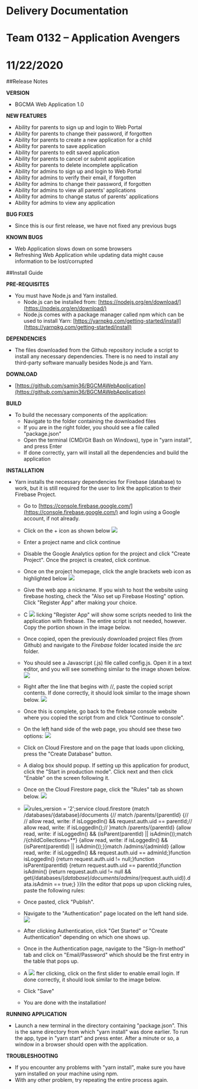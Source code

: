 # Delivery Documentation

# Team 0132 – Application Avengers

# 11/22/2020

##Release Notes

**VERSION**

- BGCMA Web Application 1.0

**NEW FEATURES**

- Ability for parents to sign up and login to Web Portal
- Ability for parents to change their password, if forgotten
- Ability for parents to create a new application for a child
- Ability for parents to save application
- Ability for parents to edit saved application
- Ability for parents to cancel or submit application
- Ability for parents to delete incomplete application
- Ability for admins to sign up and login to Web Portal
- Ability for admins to verify their email, if forgotten
- Ability for admins to change their password, if forgotten
- Ability for admins to view all parents&#39; applications
- Ability for admins to change status of parents&#39; applications
- Ability for admins to view any application

**BUG FIXES**

- Since this is our first release, we have not fixed any previous bugs

**KNOWN BUGS**

- Web Application slows down on some browsers
- Refreshing Web Application while updating data might cause information to be lost/corrupted

##Install Guide

**PRE-REQUISITES**

- You must have Node.js and Yarn installed.
  - Node.js can be installed from: [https://nodejs.org/en/download/](https://nodejs.org/en/download/)
  - Node.js comes with a package manager called npm which can be used to install Yarn: [https://yarnpkg.com/getting-started/install](https://yarnpkg.com/getting-started/install)

**DEPENDENCIES**

- The files downloaded from the Github repository include a script to install any necessary dependencies. There is no need to install any third-party software manually besides Node.js and Yarn.

**DOWNLOAD**

- [https://github.com/samin36/BGCMAWebApplication](https://github.com/samin36/BGCMAWebApplication)

**BUILD**

- To build the necessary components of the application:
  - Navigate to the folder containing the downloaded files
  - If you are in the right folder, you should see a file called &quot;package.json&quot;
  - Open the terminal (CMD/Git Bash on Windows), type in &quot;yarn install&quot;, and press Enter
  - If done correctly, yarn will install all the dependencies and build the application

**INSTALLATION**

- Yarn installs the necessary dependencies for Firebase (database) to work, but it is still required for the user to link the application to their Firebase Project.
  - Go to [https://console.firebase.google.com/](https://console.firebase.google.com/) and login using a Google account, if not already.
  - Click on the + icon as shown below
 ![](RackMultipart20201122-4-136nf96_html_25bc9a0a5f90e3aa.png)
  - Enter a project name and click continue
  - Disable the Google Analytics option for the project and click &quot;Create Project&quot;. Once the project is created, click continue.
  - Once on the project homepage, click the angle brackets web icon as highlighted below
 ![](RackMultipart20201122-4-136nf96_html_f06638472a5a77ef.png)
  - Give the web app a nickname. If you wish to host the website using firebase hosting, check the &quot;Also set up Firebase Hosting&quot; option. Click &quot;Register App&quot; after making your choice.

  - C ![](RackMultipart20201122-4-136nf96_html_eec4dcb97867ca60.png) licking &quot;Register App&quot; will show some scripts needed to link the application with firebase. The entire script is not needed, however. Copy the portion shown in the image below.
  - Once copied, open the previously downloaded project files (from Github) and navigate to the _Firebase_ folder located inside the _src_ folder.
  - You should see a Javascript (.js) file called config.js. Open it in a text editor, and you will see something similar to the image shown below.
 ![](RackMultipart20201122-4-136nf96_html_8239bd61b6a55662.png)

  - Right after the line that begins with //, paste the copied script contents. If done correctly, it should look similar to the image shown below.
 ![](RackMultipart20201122-4-136nf96_html_4f3e32ae4e82c0f6.png)
  - Once this is complete, go back to the firebase console website where you copied the script from and click &quot;Continue to console&quot;.
  - On the left hand side of the web page, you should see these two options:
 ![](RackMultipart20201122-4-136nf96_html_d5640ba88ff9c2e5.png)
  - Click on Cloud Firestore and on the page that loads upon clicking, press the &quot;Create Database&quot; button.
  - A dialog box should popup. If setting up this application for product, click the &quot;Start in production mode&quot;. Click next and then click &quot;Enable&quot; on the screen following it.
  - Once on the Cloud Firestore page, click the &quot;Rules&quot; tab as shown below.
 ![](RackMultipart20201122-4-136nf96_html_9355b5a4d618a4e4.png)

  - ![](RackMultipart20201122-4-136nf96_html_6564726b40e42d89.gif)rules\_version = &#39;2&#39;;service cloud.firestore {match /databases/{database}/documents {// match /parents/{parentId} {// // allow read, write: if isLoggedIn() &amp;&amp; request.auth.uid == parentId;// allow read, write: if isLoggedIn();// }match /parents/{parentId} {allow read, write: if isLoggedIn() &amp;&amp; (isParent(parentId) || isAdmin());match /{childCollections=\*\*} {allow read, write: if isLoggedIn() &amp;&amp; (isParent(parentId) || isAdmin());}}match /admins/{adminId} {allow read, write: if isLoggedIn() &amp;&amp; request.auth.uid == adminId;}function isLoggedIn() {return request.auth.uid != null;}function isParent(parentId) {return request.auth.uid == parentId;}function isAdmin() {return request.auth.uid != null &amp;&amp; get(/databases/$(database)/documents/admins/$(request.auth.uid)).data.isAdmin == true;} }}In the editor that pops up upon clicking rules, paste the following rules:
  - Once pasted, click &quot;Publish&quot;.
  - Navigate to the &quot;Authentication&quot; page located on the left hand side.
 ![](RackMultipart20201122-4-136nf96_html_d5640ba88ff9c2e5.png)
  - After clicking Authentication, click &quot;Get Started&quot; or &quot;Create Authentication&quot; depending on which one shows up.
  - Once in the Authentication page, navigate to the &quot;Sign-In method&quot; tab and click on &quot;Email/Password&quot; which should be the first entry in the table that pops up.
  - A ![](RackMultipart20201122-4-136nf96_html_53a20154ad903c83.png) fter clicking, click on the first slider to enable email login. If done correctly, it should look similar to the image below.


  - Click &quot;Save&quot;
  - You are done with the installation!

**RUNNING APPLICATION**

- Launch a new terminal in the directory containing &quot;package.json&quot;. This is the same directory from which &quot;yarn install&quot; was done earlier. To run the app, type in &quot;yarn start&quot; and press enter. After a minute or so, a window in a browser should open with the application.

**TROUBLESHOOTING**

- If you encounter any problems with &quot;yarn install&quot;, make sure you have yarn installed on your machine using npm.
- With any other problem, try repeating the entire process again.
